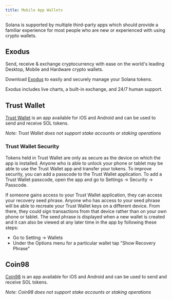 ```yaml
---
title: Mobile App Wallets
---
```


Solana is supported by multiple third-party apps which should provide a familiar experience for most people who are new or experienced with using crypto wallets.

## Exodus

Send, receive & exchange cryptocurrency with ease on the world's leading Desktop, Mobile and Hardware crypto wallets.

Download [Exodus](https://exodus.com/) to easily and securely manage your Solana tokens.

Exodus includes live charts, a built-in exchange, and 24/7 human support.

## Trust Wallet

[Trust Wallet](https://trustwallet.com/) is an app available for iOS and Android and can be used to send and receive SOL tokens.

_Note: Trust Wallet does not support stake accounts or staking operations_

### Trust Wallet Security

Tokens held in Trust Wallet are only as secure as the device on which the app is installed. Anyone who is able to unlock your phone or tablet may be able to use the Trust Wallet app and transfer your tokens. To improve security, you can add a passcode to the Trust Wallet application. To add a Trust Wallet passcode, open the app and go to Settings -> Security -> Passcode.

If someone gains access to your Trust Wallet application, they can access your recovery seed phrase. Anyone who has access to your seed phrase will be able to recreate your Trust Wallet keys on a different device. From there, they could sign transactions from that device rather than on your own phone or tablet. The seed phrase is displayed when a new wallet is created and it can also be viewed at any later time in the app by following these steps:

- Go to Setting -> Wallets
- Under the Options menu for a particular wallet tap "Show Recovery Phrase"

## Coin98

[Coin98](https://coin98.app/) is an app available for iOS and Android and can be used to send and receive SOL tokens.

_Note: Coin98 does not support stake accounts or staking operations_
